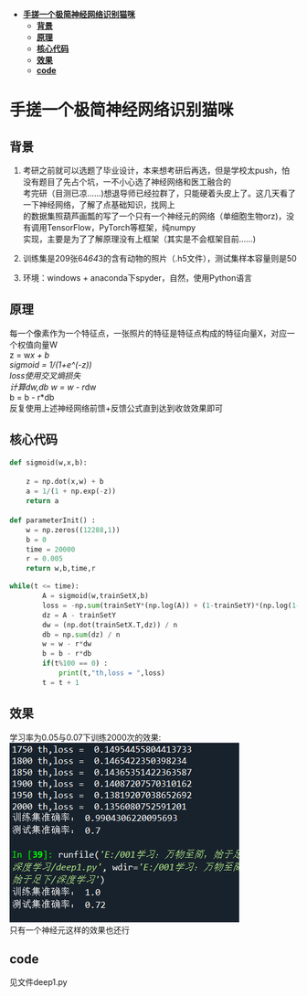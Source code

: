 
<!-- TOC -->

- [**手搓一个极简神经网络识别猫咪**](#手搓一个极简神经网络识别猫咪)
  - [**背景**](#背景)
  - [**原理**](#原理)
  - [**核心代码**](#核心代码)
  - [**效果**](#效果)
  - [**code**](#code)

<!-- /TOC -->
# **手搓一个极简神经网络识别猫咪**

## **背景**
1. 考研之前就可以选题了毕业设计，本来想考研后再选，但是学校太push，怕没有题目了先占个坑，一不小心选了神经网络和医工融合的   
   考完研（目测已凉......)想退导师已经拉群了，只能硬着头皮上了。这几天看了一下神经网络，了解了点基础知识，找网上   
   的数据集照葫芦画瓢的写了一个只有一个神经元的网络（单细胞生物orz)，没有调用TensorFlow，PyTorch等框架，纯numpy   
   实现，主要是为了了解原理没有上框架（其实是不会框架目前......)

2. 训练集是209张64*64*3的含有动物的照片（.h5文件），测试集样本容量则是50
3. 环境：windows + anaconda下spyder，自然，使用Python语言


## **原理**
每一个像素作为一个特征点，一张照片的特征是特征点构成的特征向量X，对应一个权值向量W   
z = w*x + b    
sigmoid = 1/(1+e^(-z))   
loss使用交叉熵损失   
计算dw,db
w = w - r*dw   
b = b - r*db   
反复使用上述神经网络前馈+反馈公式直到达到收敛效果即可    

## **核心代码**
```python
def sigmoid(w,x,b):
    
    z = np.dot(x,w) + b
    a = 1/(1 + np.exp(-z))
    return a
    
def parameterInit() :
    w = np.zeros((12288,1))
    b = 0
    time = 20000
    r = 0.005
    return w,b,time,r
```
```python
while(t <= time):
        A = sigmoid(w,trainSetX,b) 
        loss = -np.sum(trainSetY*(np.log(A)) + (1-trainSetY)*(np.log(1-A))) / n  
        dz = A - trainSetY  
        dw = (np.dot(trainSetX.T,dz)) / n
        db = np.sum(dz) / n
        w = w - r*dw
        b = b - r*db
        if(t%100 == 0) :
            print(t,"th,loss = ",loss)
        t = t + 1

```

## **效果**
学习率为0.05与0.07下训练2000次的效果:   
![avatar](./pic/deep1.png)   
只有一个神经元这样的效果也还行

## **code**
见文件deep1.py

